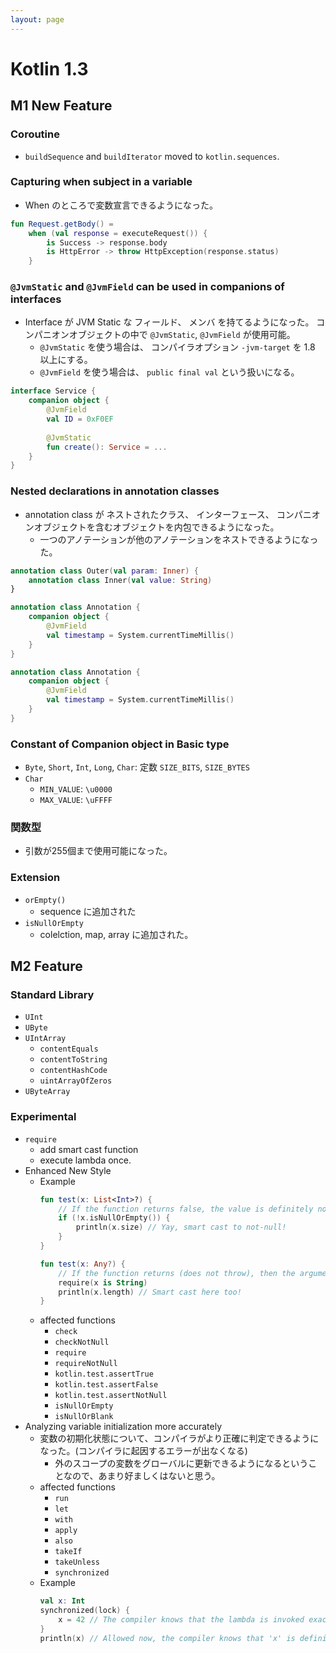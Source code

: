 ```yaml
---
layout: page
---
```


# Kotlin 1.3

## M1 New Feature

### Coroutine

* `buildSequence` and `buildIterator` moved to `kotlin.sequences`.


### Capturing when subject in a variable

* When のところで変数宣言できるようになった。

```kotlin
fun Request.getBody() =
    when (val response = executeRequest()) {
        is Success -> response.body
        is HttpError -> throw HttpException(response.status)
    }
```

### `@JvmStatic` and `@JvmField` can be used in companions of interfaces

* Interface が JVM Static な フィールド、 メンバ を持てるようになった。
    コンパニオンオブジェクトの中で `@JvmStatic`, `@JvmField` が使用可能。
    * `@JvmStatic` を使う場合は、 コンパイラオプション `-jvm-target` を 1.8 以上にする。
    * `@JvmField` を使う場合は、 `public final val` という扱いになる。

```kotlin
interface Service {
    companion object {
        @JvmField
        val ID = 0xF0EF
       
        @JvmStatic
        fun create(): Service = ...
    }
}
```

### Nested declarations in annotation classes

* annotation class が ネストされたクラス、 インターフェース、
    コンパニオンオブジェクトを含むオブジェクトを内包できるようになった。
    * 一つのアノテーションが他のアノテーションをネストできるようになった。
    
```kotlin
annotation class Outer(val param: Inner) {
    annotation class Inner(val value: String)
}
```
 
```kotlin
annotation class Annotation {
    companion object {
        @JvmField
        val timestamp = System.currentTimeMillis()
    }
}
```

```kotlin
annotation class Annotation {
    companion object {
        @JvmField
        val timestamp = System.currentTimeMillis()
    }
}
```

### Constant of Companion object in Basic type

* `Byte`, `Short`, `Int`, `Long`, `Char`: 定数 `SIZE_BITS`, `SIZE_BYTES`
* `Char`
    * `MIN_VALUE`: `\u0000`
    * `MAX_VALUE`: `\uFFFF`

### 関数型

* 引数が255個まで使用可能になった。

### Extension

* `orEmpty()`
    * sequence に追加された
* `isNullOrEmpty`
    * colelction, map, array に追加された。 
    
## M2 Feature

### Standard Library

* `UInt`
* `UByte`
* `UIntArray`
    * `contentEquals`
    * `contentToString`
    * `contentHashCode`
    * `uintArrayOfZeros`
* `UByteArray`
    
### Experimental

* `require`
    * add smart cast function
    * execute lambda once.
* Enhanced New Style
    * Example
        ```kotlin
        fun test(x: List<Int>?) {
            // If the function returns false, the value is definitely not null:
            if (!x.isNullOrEmpty()) {
                println(x.size) // Yay, smart cast to not-null!
            }
        }
        
        fun test(x: Any?) {
            // If the function returns (does not throw), then the argument is true:
            require(x is String) 
            println(x.length) // Smart cast here too!
        }
        ```
    * affected functions
        * `check`
        * `checkNotNull`
        * `require`
        * `requireNotNull`
        * `kotlin.test.assertTrue`
        * `kotlin.test.assertFalse`
        * `kotlin.test.assertNotNull`
        * `isNullOrEmpty`
        * `isNullOrBlank`
* Analyzing variable initialization more accurately
    * 変数の初期化状態について、コンパイラがより正確に判定できるようになった。(コンパイラに起因するエラーが出なくなる)
        * 外のスコープの変数をグローバルに更新できるようになるということなので、あまり好ましくはないと思う。
    * affected functions
        * `run`
        * `let`
        * `with`
        * `apply`
        * `also`
        * `takeIf`
        * `takeUnless`
        * `synchronized`
    * Example
        ```kotlin
        val x: Int
        synchronized(lock) {
            x = 42 // The compiler knows that the lambda is invoked exactly once!
        }
        println(x) // Allowed now, the compiler knows that 'x' is definitely assigned.
        ```